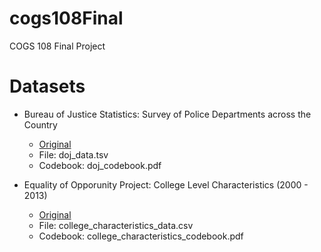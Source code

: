 # cogs108Final
COGS 108 Final Project

# Datasets
+ Bureau of Justice Statistics: Survey of Police Departments across the Country
  - [Original](http://www.icpsr.umich.edu/cgi-bin/bob/zipcart2?path=ICPSR&study=36217&bundle=delimited&ds=1&dups=yes)
  - File: doj_data.tsv
  - Codebook: doj_codebook.pdf

+ Equality of Opporunity Project: College Level Characteristics (2000 - 2013)
  - [Original](http://www.equality-of-opportunity.org/data/index.html#college)
  - File: college_characteristics_data.csv
  - Codebook: college_characteristics_codebook.pdf
